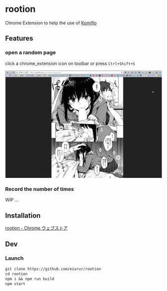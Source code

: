 rootion
=====

Chrome Extension to help the use of <a href="https://komiflo.com/" target="_blank">Komiflo</a>

## Features

### open a random page

click a chrome_extension icon on toolbar or press `Ctrl+Shift+S`

![open_random_comic](https://github.com/eiurur/rootion/raw/master/demo/open_random_comic.gif)

### Record the number of times

WIP ...


## Installation

<a href="https://chrome.google.com/webstore/detail/ofgfnmcpbapebapilnaingncapagapgp" target="_blank">rootion - Chrome ウェブストア</a>

## Dev

### Launch

    git clone https://github.com/eiurur/rootion
    cd rootion
    npm i && npm run build
    npm start
